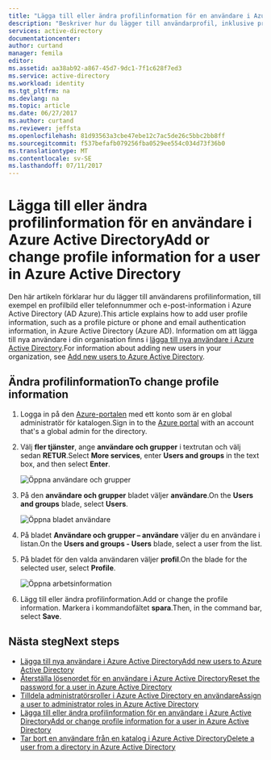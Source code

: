 ```yaml
---
title: "Lägga till eller ändra profilinformation för en användare i Azure Active Directory | Microsoft Docs"
description: "Beskriver hur du lägger till användarprofil, inklusive profilbild, i Azure Active Directory"
services: active-directory
documentationcenter: 
author: curtand
manager: femila
editor: 
ms.assetid: aa38ab92-a867-45d7-9dc1-7f1c628f7ed3
ms.service: active-directory
ms.workload: identity
ms.tgt_pltfrm: na
ms.devlang: na
ms.topic: article
ms.date: 06/27/2017
ms.author: curtand
ms.reviewer: jeffsta
ms.openlocfilehash: 81d93563a3cbe47ebe12c7ac5de26c5bbc2bb8ff
ms.sourcegitcommit: f537befafb079256fba0529ee554c034d73f36b0
ms.translationtype: MT
ms.contentlocale: sv-SE
ms.lasthandoff: 07/11/2017
---
```

# <a name="add-or-change-profile-information-for-a-user-in-azure-active-directory"></a><span data-ttu-id="ecc03-103">Lägga till eller ändra profilinformation för en användare i Azure Active Directory</span><span class="sxs-lookup"><span data-stu-id="ecc03-103">Add or change profile information for a user in Azure Active Directory</span></span>
<span data-ttu-id="ecc03-104">Den här artikeln förklarar hur du lägger till användarens profilinformation, till exempel en profilbild eller telefonnummer och e-post-information i Azure Active Directory (AD Azure).</span><span class="sxs-lookup"><span data-stu-id="ecc03-104">This article explains how to add user profile information, such as a profile picture or phone and email authentication information, in Azure Active Directory (Azure AD).</span></span> <span data-ttu-id="ecc03-105">Information om att lägga till nya användare i din organisation finns i [lägga till nya användare i Azure Active Directory](active-directory-users-create-azure-portal.md).</span><span class="sxs-lookup"><span data-stu-id="ecc03-105">For information about adding new users in your organization, see [Add new users to Azure Active Directory](active-directory-users-create-azure-portal.md).</span></span>

## <a name="to-change-profile-information"></a><span data-ttu-id="ecc03-106">Ändra profilinformation</span><span class="sxs-lookup"><span data-stu-id="ecc03-106">To change profile information</span></span>
1. <span data-ttu-id="ecc03-107">Logga in på den [Azure-portalen](https://portal.azure.com) med ett konto som är en global administratör för katalogen.</span><span class="sxs-lookup"><span data-stu-id="ecc03-107">Sign in to the [Azure portal](https://portal.azure.com) with an account that's a global admin for the directory.</span></span>
2. <span data-ttu-id="ecc03-108">Välj **fler tjänster**, ange **användare och grupper** i textrutan och välj sedan **RETUR**.</span><span class="sxs-lookup"><span data-stu-id="ecc03-108">Select **More services**, enter **Users and groups** in the text box, and then select **Enter**.</span></span>

   ![Öppna användare och grupper](./media/active-directory-users-profile-azure-portal/create-users-user-management.png)
3. <span data-ttu-id="ecc03-110">På den **användare och grupper** bladet väljer **användare**.</span><span class="sxs-lookup"><span data-stu-id="ecc03-110">On the **Users and groups** blade, select **Users**.</span></span>

   ![Öppna bladet användare](./media/active-directory-users-profile-azure-portal/create-users-open-users-blade.png)
4. <span data-ttu-id="ecc03-112">På bladet **Användare och grupper – användare** väljer du en användare i listan.</span><span class="sxs-lookup"><span data-stu-id="ecc03-112">On the **Users and groups - Users** blade, select a user from the list.</span></span>
5. <span data-ttu-id="ecc03-113">På bladet för den valda användaren väljer **profil**.</span><span class="sxs-lookup"><span data-stu-id="ecc03-113">On the blade for the selected user, select **Profile**.</span></span>

    ![Öppna arbetsinformation](./media/active-directory-users-profile-azure-portal/active-directory-create-users-profile.png)
6. <span data-ttu-id="ecc03-115">Lägg till eller ändra profilinformation.</span><span class="sxs-lookup"><span data-stu-id="ecc03-115">Add or change the profile information.</span></span> <span data-ttu-id="ecc03-116">Markera i kommandofältet **spara**.</span><span class="sxs-lookup"><span data-stu-id="ecc03-116">Then, in the command bar, select **Save**.</span></span>

## <a name="next-steps"></a><span data-ttu-id="ecc03-117">Nästa steg</span><span class="sxs-lookup"><span data-stu-id="ecc03-117">Next steps</span></span>
* [<span data-ttu-id="ecc03-118">Lägga till nya användare i Azure Active Directory</span><span class="sxs-lookup"><span data-stu-id="ecc03-118">Add new users to Azure Active Directory</span></span>](active-directory-users-create-azure-portal.md)
* [<span data-ttu-id="ecc03-119">Återställa lösenordet för en användare i Azure Active Directory</span><span class="sxs-lookup"><span data-stu-id="ecc03-119">Reset the password for a user in Azure Active Directory</span></span>](active-directory-users-reset-password-azure-portal.md)
* [<span data-ttu-id="ecc03-120">Tilldela administratörsroller i Azure Active Directory en användare</span><span class="sxs-lookup"><span data-stu-id="ecc03-120">Assign a user to administrator roles in Azure Active Directory</span></span>](active-directory-users-assign-role-azure-portal.md)
* [<span data-ttu-id="ecc03-121">Lägga till eller ändra profilinformation för en användare i Azure Active Directory</span><span class="sxs-lookup"><span data-stu-id="ecc03-121">Add or change profile information for a user in Azure Active Directory</span></span>](active-directory-users-work-info-azure-portal.md)
* [<span data-ttu-id="ecc03-122">Tar bort en användare från en katalog i Azure Active Directory</span><span class="sxs-lookup"><span data-stu-id="ecc03-122">Delete a user from a directory in Azure Active Directory</span></span>](active-directory-users-delete-user-azure-portal.md)
